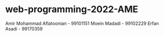 # web-programming-2022-AME
Amir Mohammad Aflatoonian - 99101151
Moein Madadi - 99102229
Erfan Asadi - 99170359

